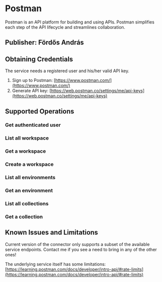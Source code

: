 # Postman

Postman is an API platform for building and using APIs. Postman simplifies each step of the API lifecycle and streamlines collaboration.

## Publisher: Fördős András

## Obtaining Credentials

The service needs a registered user and his/her valid API key.

1. Sign up to Postman: [https://www.postman.com/](https://www.postman.com/)
2. Generate API key: [https://web.postman.co/settings/me/api-keys](https://web.postman.co/settings/me/api-keys)

## Supported Operations

### Get authenticated user

### List all workspace

### Get a workspace

### Create a workspace

### List all environments

### Get an environment

### List all collections

### Get a collection

## Known Issues and Limitations

Current version of the connector only supports a subset of the available service endpoints. Contact me if you see a need to bring in any of the other ones!

The underlying service itself has some limitations: [https://learning.postman.com/docs/developer/intro-api/#rate-limits](https://learning.postman.com/docs/developer/intro-api/#rate-limits)

